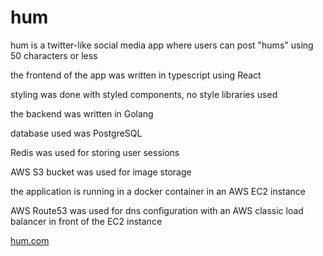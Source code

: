 # hum

hum is a twitter-like social media app where users can post "hums" using 50 characters or less

the frontend of the app was written in typescript using React

styling was done with styled components, no style libraries used

the backend was written in Golang

database used was PostgreSQL

Redis was used for storing user sessions

AWS S3 bucket was used for image storage

the application is running in a docker container in an AWS EC2 instance

AWS Route53 was used for dns configuration with an AWS classic load balancer in front of the EC2 instance

[hum.com](https://www.thehumapp.com/)
